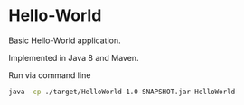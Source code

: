 # Hello-World

Basic Hello-World application.

Implemented in Java 8 and Maven.

Run via command line

```bash
java -cp ./target/HelloWorld-1.0-SNAPSHOT.jar HelloWorld
```
